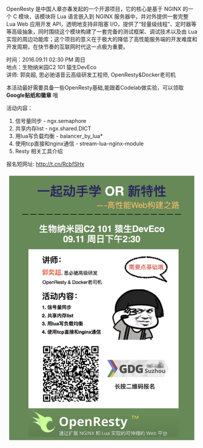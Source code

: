 
  OpenResty 是中国人章亦春发起的一个开源项目，它的核心是基于 NGINX 的一个 C 模块，该模块将 Lua 语言嵌入到 NGINX 服务器中，并对外提供一套完整 Lua Web 应用开发 API，透明地支持非阻塞 I/O，提供了“轻量级线程”、定时器等等高级抽象，同时围绕这个模块构建了一套完备的测试框架、调试技术以及由 Lua 实现的周边功能库；这个项目的意义在于极大的降低了高性能服务端的开发难度和开发周期，在快节奏的互联网时代这一点极为重要。

时间：2016.09.11 02:30 PM 周日<br>
地点：生物纳米园C2 101 猿生DevEco<br>
讲师: 郭奕超, 思必驰语音云高级研发工程师, OpenResty&Docker老司机

本活动最好需要具备一些OpenResty基础,能跟着Codelab做实验，可以领取 **Google贴纸和徽章** 哦

活动内容：

1. 信号量同步 - ngx.semaphore
2. 共享内存list - ngx.shared.DICT
3. 用lua写负载均衡 - balancer_by_lua*
4. 使用tcp直接和nginx通信 - stream-lua-nginx-module
5. Resty 相关工具介绍


报名短网址: http://t.cn/RcbfSHx

![宣传图片](./gdg_openresty_20160907_103714.jpg)

